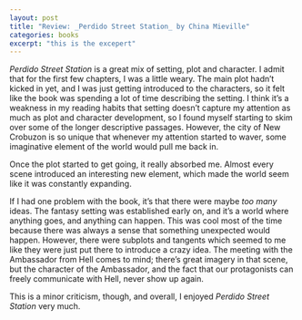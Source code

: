```yaml
---
layout: post
title: "Review: _Perdido Street Station_ by China Mieville"
categories: books
excerpt: "this is the excepert"
---
```


_Perdido Street Station_ is a great mix of setting, plot and character. I admit that for the first few chapters, I was a little weary. The main plot hadn’t kicked in yet, and I was just getting introduced to the characters, so it felt like the book was spending a lot of time describing the setting. I think it’s a weakness in my reading habits that setting doesn’t capture my attention as much as plot and character development, so I found myself starting to skim over some of the longer descriptive passages. However, the city of New Crobuzon is so unique that whenever my attention started to waver, some imaginative element of the world would pull me back in.

Once the plot started to get going, it really absorbed me. Almost every scene introduced an interesting new element, which made the world seem like it was constantly expanding.

If I had one problem with the book, it’s that there were maybe _too many_ ideas. The fantasy setting was established early on, and it’s a world where anything goes, and anything can happen. This was cool most of the time because there was always a sense that something unexpected would happen. However, there were subplots and tangents which seemed to me like they were just put there to introduce a crazy idea. The meeting with the Ambassador from Hell comes to mind; there’s great imagery in that scene, but the character of the Ambassador, and the fact that our protagonists can freely communicate with Hell, never show up again.

This is a minor criticism, though, and overall, I enjoyed _Perdido Street Station_ very much.